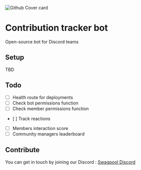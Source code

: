 ![Github Cover card](https://github.com/SwagpoolHQ/contribution-tracker/assets/112695921/1419baec-9034-4943-9ac8-71ec7596da3b)

# Contribution tracker bot
Open-source bot for Discord teams 


## Setup 
TBD

## Todo

- [ ] Health route for deployments  
- [ ] Check bot permissions function  
- [ ] Check member permissions function  
- [ ] Track reactions  
- [ ] Members interaction score  
- [ ] Community managers leaderboard  

## Contribute

You can get in touch by joining our Discord : [Swagpool Discord](https://discord.gg/TesftE68Pg)
